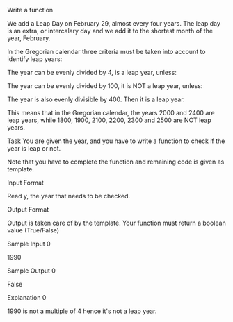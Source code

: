 
Write a function


We add a Leap Day on February 29, almost every four years. The leap day is an extra, or intercalary day and we add it to the shortest month of the year, February. 

In the Gregorian calendar three criteria must be taken into account to identify leap years:

The year can be evenly divided by 4, is a leap year, unless:

The year can be evenly divided by 100, it is NOT a leap year, unless:

The year is also evenly divisible by 400. Then it is a leap year.

This means that in the Gregorian calendar, the years 2000 and 2400 are leap years, while 1800, 1900, 2100, 2200, 2300 and 2500 are NOT leap years.


Task 
You are given the year, and you have to write a function to check if the year is leap or not.

Note that you have to complete the function and remaining code is given as template.

Input Format

Read y, the year that needs to be checked.


Output Format

Output is taken care of by the template. Your function must return a boolean value (True/False)

Sample Input 0

1990

Sample Output 0

False

Explanation 0

1990 is not a multiple of 4 hence it's not a leap year.
